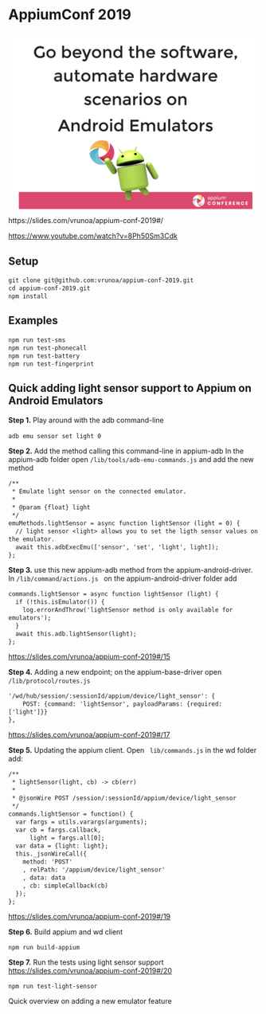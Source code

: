 # AppiumConf 2019

<img src="https://github.com/vrunoa/appium-conf-2019/blob/updating-readme/conf-screen.png" width="640" />
https://slides.com/vrunoa/appium-conf-2019#/

https://www.youtube.com/watch?v=8Ph50Sm3Cdk

## Setup
```
git clone git@github.com:vrunoa/appium-conf-2019.git
cd appium-conf-2019.git
npm install
```

## Examples
```
npm run test-sms
npm run test-phonecall
npm run test-battery
npm run test-fingerprint
```

## Quick adding light sensor support to Appium on Android Emulators

**Step 1.** Play around with the adb command-line

```adb emu sensor set light 0```

**Step 2.** Add the method calling this command-line in appium-adb
In the appium-adb folder open `/lib/tools/adb-emu-commands.js`
and add the new method
```
/**
 * Emulate light sensor on the connected emulator.
 *
 * @param {float} light 
 */
emuMethods.lightSensor = async function lightSensor (light = 0) {
  // light sensor <light> allows you to set the ligth sensor values on the emulator.
  await this.adbExecEmu(['sensor', 'set', 'light', light]);
};
```

**Step 3.** use this new appium-adb method from the appium-android-driver. In `/lib/command/actions.js ` on the appium-android-driver folder add
```
commands.lightSensor = async function lightSensor (light) {
  if (!this.isEmulator()) {
    log.errorAndThrow('lightSensor method is only available for emulators');
  }
  await this.adb.lightSensor(light);
};
```
https://slides.com/vrunoa/appium-conf-2019#/15

**Step 4.** Adding a new endpoint; on the appium-base-driver open ` /lib/protocol/routes.js`

```
'/wd/hub/session/:sessionId/appium/device/light_sensor': {
    POST: {command: 'lightSensor', payloadParams: {required: ['light']}}
},
```
https://slides.com/vrunoa/appium-conf-2019#/17

**Step 5.** Updating the appium client. Open ` lib/commands.js` in the wd folder add:
```
/**
 * lightSensor(light, cb) -> cb(err)
 *
 * @jsonWire POST /session/:sessionId/appium/device/light_sensor
 */
commands.lightSensor = function() {
  var fargs = utils.varargs(arguments);
  var cb = fargs.callback,
      light = fargs.all[0];
  var data = {light: light};
  this._jsonWireCall({
    method: 'POST'
    , relPath: '/appium/device/light_sensor'
    , data: data
    , cb: simpleCallback(cb)
  });
};
```
https://slides.com/vrunoa/appium-conf-2019#/19

**Step 6.** Build appium and wd client
```
npm run build-appium
```

**Step 7.** Run the tests using light sensor support
https://slides.com/vrunoa/appium-conf-2019#/20
```
npm run test-light-sensor
```

Quick overview on adding a new emulator feature
